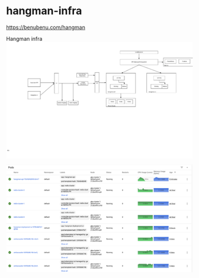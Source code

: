 # hangman-infra

https://benubenu.com/hangman


Hangman infra
![Image description](https://github.com/santi81/hangman-infra/blob/master/HangMan-Design.png)




![Image description](https://github.com/santi81/hangman-infra/blob/master/hangman-deployment.png)
